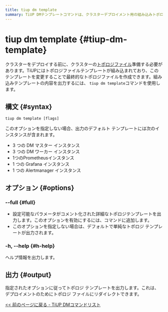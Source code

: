 ```yaml
---
title: tiup dm template
summary: TiUP DMテンプレートコマンドは、クラスターデプロイメント用の組み込みトポロジファイルテンプレートを出力するために使用されます。デフォルトのテンプレートには、DMマスターインスタンス3個、DMワーカーインスタンス3個、Prometheusインスタンス1個、Grafanaインスタンス1個、Alertmanagerインスタンス1個が含まれます。-- --fullオプションを指定すると、設定可能なパラメータを含む詳細なトポロジテンプレートが出力されます。出力は、デプロイメント用のトポロジファイルにリダイレクトできます。
---
```


# tiup dm template {#tiup-dm-template}

クラスターをデプロイする前に、クラスターの[トポロジファイル](/tiup/tiup-dm-topology-reference.md)準備する必要があります。TiUPにはトポロジファイルテンプレートが組み込まれており、このテンプレートを変更することで最終的なトポロジファイルを作成できます。組み込みテンプレートの内容を出力するには、 `tiup dm template`コマンドを使用します。

## 構文 {#syntax}

```shell
tiup dm template [flags]
```

このオプションを指定しない場合、出力のデフォルト テンプレートには次のインスタンスが含まれます。

-   3 つの DM マスター インスタンス
-   3 つの DM ワーカー インスタンス
-   1つのPrometheusインスタンス
-   1 つの Grafana インスタンス
-   1 つの Alertmanager インスタンス

## オプション {#options}

### &#x20;--full {#full}

-   設定可能なパラメータがコメント化された詳細なトポロジテンプレートを出力します。このオプションを有効にするには、コマンドに追加します。
-   このオプションを指定しない場合は、デフォルトで単純なトポロジ テンプレートが出力されます。

### -h, --help {#h-help}

ヘルプ情報を出力します。

## 出力 {#output}

指定されたオプションに従ってトポロジ テンプレートを出力します。これは、デプロイメントのためにトポロジ ファイルにリダイレクトできます。

[&lt;&lt; 前のページに戻る - TiUP DMコマンドリスト](/tiup/tiup-component-dm.md#command-list)
